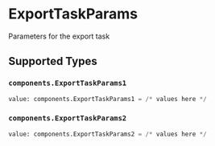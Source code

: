 # ExportTaskParams

Parameters for the export task


## Supported Types

### `components.ExportTaskParams1`

```python
value: components.ExportTaskParams1 = /* values here */
```

### `components.ExportTaskParams2`

```python
value: components.ExportTaskParams2 = /* values here */
```

